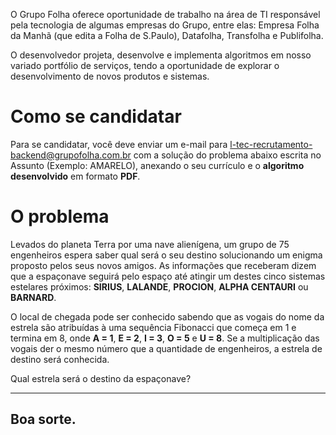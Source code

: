 O Grupo Folha oferece oportunidade de trabalho na área de TI responsável pela tecnologia de algumas empresas do Grupo, entre elas: Empresa Folha da Manhã (que edita a Folha de S.Paulo), Datafolha, Transfolha e Publifolha.

O desenvolvedor projeta, desenvolve e implementa algoritmos em nosso variado portfólio de serviços, tendo a oportunidade de explorar o desenvolvimento de novos produtos e sistemas.

# Como se candidatar

Para se candidatar, você deve enviar um e-mail para l-tec-recrutamento-backend@grupofolha.com.br com a solução do problema abaixo escrita no Assunto (Exemplo: AMARELO), anexando o seu currículo e o **algoritmo desenvolvido** em formato **PDF**.

# O problema

Levados do planeta Terra por uma nave alienígena, um grupo de 75 engenheiros espera saber qual será o seu destino solucionando um enigma proposto pelos seus novos amigos. As informações que receberam dizem que a espaçonave seguirá pelo espaço até atingir um destes cinco sistemas estelares próximos: **SIRIUS**, **LALANDE**, **PROCION**, **ALPHA CENTAURI** ou **BARNARD**.

O local de chegada pode ser conhecido sabendo que as vogais do nome da estrela são atribuídas à uma sequência Fibonacci que começa em 1 e termina em 8, onde **A = 1**, **E = 2**, **I = 3**, **O = 5** e **U = 8**. Se a multiplicação das vogais der o mesmo número que a quantidade de engenheiros, a estrela de destino será conhecida. 

Qual estrela será o destino da espaçonave?


----
## Boa sorte.
